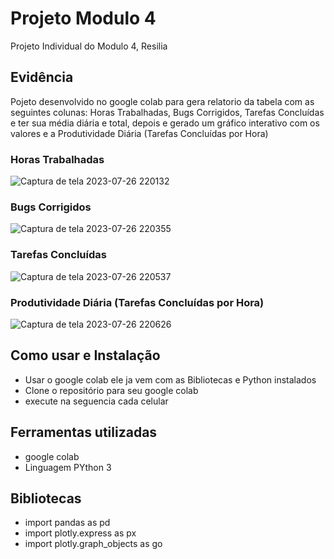 # Projeto Modulo 4
Projeto Individual do Modulo 4, Resilia
## Evidência
Pojeto desenvolvido no google colab para gera relatorio da tabela com as seguintes colunas: Horas Trabalhadas, Bugs Corrigidos,
Tarefas Concluídas e ter sua média diária e total, depois e gerado um gráfico
interativo com os valores e a Produtividade Diária (Tarefas Concluídas por Hora)

### Horas Trabalhadas
![Captura de tela 2023-07-26 220132](https://github.com/Fernando-cfs/projetomodulo4/assets/76588480/ea45645a-a2bc-4794-ac38-24f5168fca84)
### Bugs Corrigidos
![Captura de tela 2023-07-26 220355](https://github.com/Fernando-cfs/projetomodulo4/assets/76588480/7550dbd3-0669-4cd3-9b35-8c8c3d8269ea)
### Tarefas Concluídas
![Captura de tela 2023-07-26 220537](https://github.com/Fernando-cfs/projetomodulo4/assets/76588480/075721b8-a934-45cc-a55d-da74dc0d78a7)
###  Produtividade Diária (Tarefas Concluídas por Hora)
![Captura de tela 2023-07-26 220626](https://github.com/Fernando-cfs/projetomodulo4/assets/76588480/1feaef53-02a9-4c62-9e61-bf01c2aa074c)
  
## Como usar e Instalação
- Usar o google colab ele ja vem com as Bibliotecas e Python instalados
- Clone o repositório para seu google colab
- execute na seguencia cada celular
## Ferramentas utilizadas
- google colab
- Linguagem PYthon 3
## Bibliotecas
- import pandas as pd
- import plotly.express as px
- import plotly.graph_objects as go
